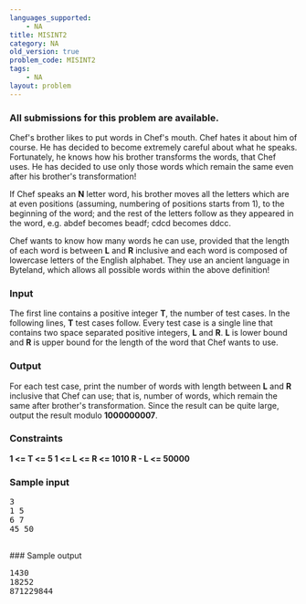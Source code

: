 ```yaml
---
languages_supported:
    - NA
title: MISINT2
category: NA
old_version: true
problem_code: MISINT2
tags:
    - NA
layout: problem
---
```

###  All submissions for this problem are available. 

Chef's brother likes to put words in Chef's mouth. Chef hates it about him of course. He has decided to become extremely careful about what he speaks. Fortunately, he knows how his brother transforms the words, that Chef uses. He has decided to use only those words which remain the same even after his brother's transformation! 

If Chef speaks an **N** letter word, his brother moves all the letters which are at even positions (assuming, numbering of positions starts from 1), to the beginning of the word; and the rest of the letters follow as they appeared in the word, e.g. abdef becomes beadf; cdcd becomes ddcc. 

Chef wants to know how many words he can use, provided that the length of each word is between **L** and **R** inclusive and each word is composed of lowercase letters of the English alphabet. They use an ancient language in Byteland, which allows all possible words within the above definition!

### Input

The first line contains a positive integer **T**, the number of test cases. In the following lines, **T** test cases follow. Every test case is a single line that contains two space separated positive integers, **L** and **R**. **L** is lower bound and **R** is upper bound for the length of the word that Chef wants to use.

### Output

For each test case, print the number of words with length between **L** and **R** inclusive that Chef can use; that is, number of words, which remain the same after brother's transformation. Since the result can be quite large, output the result modulo **1000000007**.

### Constraints

**1 <= T <= 5 
1 <= L <= R <= 1010
R - L <= 50000**

### Sample input

<pre>3
1 5
6 7
45 50

</pre>### Sample output

<pre>1430
18252
871229844

</pre>